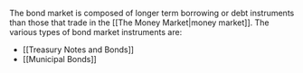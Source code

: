 The bond market is composed of longer term borrowing or debt instruments than those that trade in the [[The Money Market|money market]]. The various types of bond market instruments are:
- [[Treasury Notes and Bonds]]
- [[Municipal Bonds]]